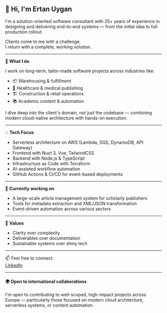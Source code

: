 ## 👋 Hi, I'm Ertan Uygan

I'm a solution-oriented software consultant with 25+ years of experience in designing and delivering end-to-end systems — from the initial idea to full production rollout.

Clients come to me with a challenge.  
I return with a complete, working solution.

---

🔧 **What I do**

I work on long-term, tailor-made software projects across industries like:
- 📦 Warehousing & fulfillment
- 🏥 Healthcare & medical publishing
- 🏗️ Construction & retail operations
- 📚 Academic content & automation

I dive deep into the client's domain, not just the codebase — combining modern cloud-native architecture with hands-on execution.

---

💡 **Tech Focus**

- Serverless architecture on AWS (Lambda, SQS, DynamoDB, API Gateway)
- Frontend with Nuxt 3, Vue, TailwindCSS
- Backend with Node.js & TypeScript
- Infrastructure as Code with Terraform
- AI-assisted workflow automation
- GitHub Actions & CI/CD for event-based deployments

---

📌 **Currently working on**
- A large-scale article management system for scholarly publishers
- Tools for metadata extraction and XML/JSON transformation
- Event-driven automation across various sectors

---

🧭 **Values**
- Clarity over complexity  
- Deliverables over documentation  
- Sustainable systems over shiny tech  

---

📫 Feel free to connect:  
[LinkedIn](https://www.linkedin.com/in/ertanuygan)

---

#### 🌍 Open to international collaborations  
I'm open to contributing to well-scoped, high-impact projects across Europe — particularly those focused on modern cloud architecture, serverless systems, or content automation.

